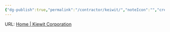 ```yaml
---
{"dg-publish":true,"permalink":"/contractor/keiwit/","noteIcon":"","created":"2025-01-31T14:56:51.761-06:00"}
---
```


URL: [Home | Kiewit Corporation](https://www.kiewit.com/)